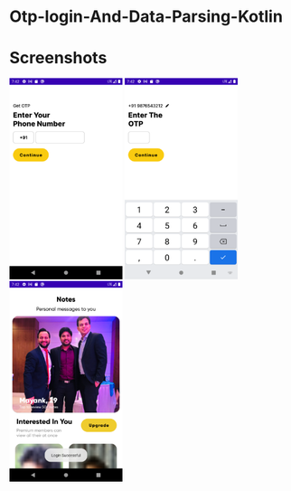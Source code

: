 # Otp-login-And-Data-Parsing-Kotlin


# Screenshots
<img src="https://github.com/hsinha76/Otp-login-And-Data-Parsing-Kotlin/blob/main/Screenshot_20220818_194229.png" width="200" /> <img src="https://github.com/hsinha76/Otp-login-And-Data-Parsing-Kotlin/blob/main/Screenshot_20220818_194248.png" width="200"/>  <img src="https://github.com/hsinha76/Otp-login-And-Data-Parsing-Kotlin/blob/main/Screenshot_20220818_194301.png" width="200"/>


